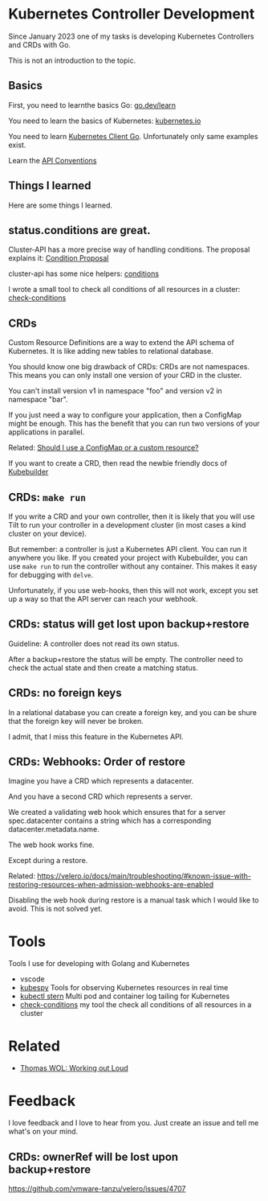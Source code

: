 # Kubernetes Controller Development

Since January 2023 one of my tasks is developing Kubernetes Controllers and CRDs with Go.

This is not an introduction to the topic.

## Basics

First, you need to learnthe basics Go: [go.dev/learn](https://go.dev/learn/)

You need to learn the basics of Kubernetes: [kubernetes.io](https://kubernetes.io)

You need to learn [Kubernetes Client Go](https://github.com/kubernetes/client-go#how-to-use-it). Unfortunately only same examples exist.


Learn the [API Conventions](https://github.com/kubernetes/community/blob/master/contributors/devel/sig-architecture/api-conventions.md)


## Things I learned

Here are some things I learned.

## status.conditions are great.

Cluster-API has a more precise way of handling conditions. The proposal explains it: [Condition Proposal](https://github.com/kubernetes-sigs/cluster-api/blob/main/docs/proposals/20200506-conditions.md#data-model-changes)

cluster-api has some nice helpers: [conditions](https://pkg.go.dev/sigs.k8s.io/cluster-api/util/conditions)

I wrote a small tool to check all conditions of all resources in a cluster: [check-conditions](https://github.com/guettli/check-conditions)

## CRDs

Custom Resource Definitions are a way to extend the API schema of Kubernetes. It is like adding new tables to relational database.

You should know one big drawback of CRDs: CRDs are not namespaces. This means you can only install one version of your CRD in the cluster.

You can't install version v1 in namespace "foo" and version v2 in namespace "bar".

If you just need a way to configure your application, then a ConfigMap might be enough. This has the benefit that you can run two versions
of your applications in parallel.

Related: [Should I use a ConfigMap or a custom resource?](https://kubernetes.io/docs/concepts/extend-kubernetes/api-extension/custom-resources/#should-i-use-a-configmap-or-a-custom-resource)

If you want to create a CRD, then read the newbie friendly docs of [Kubebuilder](https://book.kubebuilder.io/)

## CRDs: `make run`

If you write a CRD and your own controller, then it is likely that you will use Tilt to run your controller in a development cluster (in most cases a kind cluster on your device).

But remember: a controller is just a Kubernetes API client. You can run it anywhere you like. If you created your project with Kubebuilder, you can use `make run` to 
run the controller without any container. This makes it easy for debugging with `delve`.

Unfortunately, if you use web-hooks, then this will not work, except you set up a way so that the API server can reach your webhook.


## CRDs: status will get lost upon backup+restore

Guideline: A controller does not read its own status.

After a backup+restore the status will be empty. The controller need to check the actual state and then create a matching status.

## CRDs: no foreign keys

In a relational database you can create a foreign key, and you can be shure that the foreign key will never be broken.

I admit, that I miss this feature in the Kubernetes API.

## CRDs: Webhooks: Order of restore

Imagine you have a CRD which represents a datacenter. 

And you have a second CRD which represents a server.

We created a validating web hook which ensures that for a server spec.datacenter contains a string which
has a corresponding datacenter.metadata.name.

The web hook works fine.

Except during a restore.

Related: https://velero.io/docs/main/troubleshooting/#known-issue-with-restoring-resources-when-admission-webhooks-are-enabled

Disabling the web hook during restore is a manual task which I would like to avoid. This is not solved yet.

# Tools

Tools I use for developing with Golang and Kubernetes

* vscode
* [kubespy](https://github.com/pulumi/kubespy) Tools for observing Kubernetes resources in real time
* [kubectl stern](https://github.com/stern/stern) Multi pod and container log tailing for Kubernetes
* [check-conditions](https://github.com/guettli/check-conditions) my tool the check all conditions of all resources in a cluster

# Related

* [Thomas WOL: Working out Loud](https://github.com/guettli/wol)

# Feedback

I love feedback and I love to hear from you. Just create an issue and tell me what's on your mind.



## CRDs: ownerRef will be lost upon backup+restore

https://github.com/vmware-tanzu/velero/issues/4707



